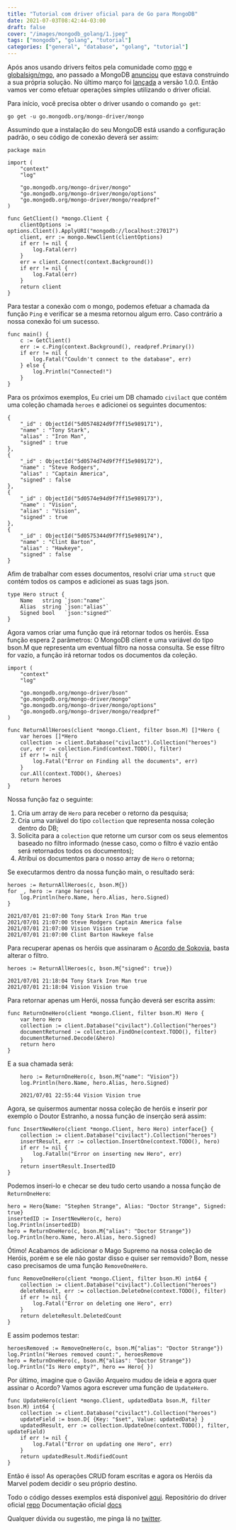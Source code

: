 ```yaml
---
title: "Tutorial com driver oficial para de Go para MongoDB"
date: 2021-07-03T08:42:44-03:00
draft: false
cover: "/images/mongodb_golang/1.jpeg"
tags: ["mongodb", "golang", "tutorial"]
categories: ["general", "database", "golang", "tutorial"]
---
```


Após anos usando drivers feitos pela comunidade como [mgo](https://github.com/go-mgo/mgo) e [globalsign/mgo](https://github.com/globalsign/mgo), ano passado a MongoDB [anunciou](https://engineering.mongodb.com/post/considering-the-community-effects-of-introducing-an-official-golang-mongodb-driver) que estava construindo a sua própria solução. No último março foi [lançada](https://www.mongodb.com/blog/post/official-mongodb-go-driver-now-ga-and-ready-for-production) a versão 1.0.0. Então vamos ver como efetuar operações simples utilizando o driver oficial.

Para início, você precisa obter o driver usando o comando `go get`:

    go get -u go.mongodb.org/mongo-driver/mongo

Assumindo que a instalação do seu MongoDB está usando a configuração padrão, o seu código de conexão deverá ser assim:

    package main

    import (
        "context"
        "log"

        "go.mongodb.org/mongo-driver/mongo"
        "go.mongodb.org/mongo-driver/mongo/options"
        "go.mongodb.org/mongo-driver/mongo/readpref"
    )

    func GetClient() *mongo.Client {
        clientOptions := options.Client().ApplyURI("mongodb://localhost:27017")
        client, err := mongo.NewClient(clientOptions)
        if err != nil {
            log.Fatal(err)
        }
        err = client.Connect(context.Background())
        if err != nil {
            log.Fatal(err)
        }
        return client
    }

Para testar a conexão com o mongo, podemos efetuar a chamada da função `Ping` e verificar se a mesma retornou algum erro. Caso contrário a nossa conexão foi um sucesso.

    func main() {
        c := GetClient()
        err := c.Ping(context.Background(), readpref.Primary())
        if err != nil {
            log.Fatal("Couldn't connect to the database", err)
        } else {
            log.Println("Connected!")
        }
    }

Para os próximos exemplos, Eu criei um DB chamado `civilact` que contém uma coleção chamada `heroes` e adicionei os seguintes documentos:

    {
        "_id" : ObjectId("5d0574824d9f7ff15e989171"),
        "name" : "Tony Stark",
        "alias" : "Iron Man",
        "signed" : true
    },
    {
        "_id" : ObjectId("5d0574d74d9f7ff15e989172"),
        "name" : "Steve Rodgers",
        "alias" : "Captain America",
        "signed" : false
    },
    {
        "_id" : ObjectId("5d0574e94d9f7ff15e989173"),
        "name" : "Vision",
        "alias" : "Vision",
        "signed" : true
    },
    {
        "_id" : ObjectId("5d0575344d9f7ff15e989174"),
        "name" : "Clint Barton",
        "alias" : "Hawkeye",
        "signed" : false
    }

Afim de trabalhar com esses documentos, resolvi criar uma `struct` que contém todos os campos e adicionei as suas tags json.

    type Hero struct {
        Name   string `json:"name"`
        Alias  string `json:"alias"`
        Signed bool   `json:"signed"`
    }

Agora vamos criar uma função que irá retornar todos os heróis. Essa função espera 2 parâmetros: O MongoDB client e uma variável do tipo bson.M que representa um eventual filtro na nossa consulta. Se esse filtro for vazio, a função irá retornar todos os documentos da coleção.

    import (
        "context"
        "log"

        "go.mongodb.org/mongo-driver/bson"
        "go.mongodb.org/mongo-driver/mongo"
        "go.mongodb.org/mongo-driver/mongo/options"
        "go.mongodb.org/mongo-driver/mongo/readpref"
    )

	func ReturnAllHeroes(client *mongo.Client, filter bson.M) []*Hero {
		var heroes []*Hero
		collection := client.Database("civilact").Collection("heroes")
		cur, err := collection.Find(context.TODO(), filter)
		if err != nil {
			log.Fatal("Error on Finding all the documents", err)
		}
		cur.All(context.TODO(), &heroes)
		return heroes
	}

Nossa função faz o seguinte:

1. Cria um array de `Hero` para receber o retorno da pesquisa;
2. Cria uma variável do tipo `collection` que representa nossa coleção dentro do DB;
3. Solicita para a `colection` que retorne um cursor com os seus elementos baseado no filtro informado (nesse caso, como o filtro é vazio então será retornados todos os documentos);
4. Atribui os documentos para o nosso array de `Hero` o retorna;

Se executarmos dentro da nossa função main, o resultado será:

    heroes := ReturnAllHeroes(c, bson.M{})
    for _, hero := range heroes {
        log.Println(hero.Name, hero.Alias, hero.Signed)
    }

    2021/07/01 21:07:00 Tony Stark Iron Man true
    2021/07/01 21:07:00 Steve Rodgers Captain America false
    2021/07/01 21:07:00 Vision Vision true
    2021/07/01 21:07:00 Clint Barton Hawkeye false

Para recuperar apenas os heróis que assinaram o [Acordo de Sokovia](https://marvelcinematicuniverse.fandom.com/wiki/Sokovia_Accords), basta alterar o filtro.

    heroes := ReturnAllHeroes(c, bson.M{"signed": true})

    2021/07/01 21:18:04 Tony Stark Iron Man true
    2021/07/01 21:18:04 Vision Vision true

Para retornar apenas um Herói, nossa função deverá ser escrita assim:

    func ReturnOneHero(client *mongo.Client, filter bson.M) Hero {
        var hero Hero
        collection := client.Database("civilact").Collection("heroes")
        documentReturned := collection.FindOne(context.TODO(), filter)
        documentReturned.Decode(&hero)
        return hero
    }

E a sua chamada será:

        hero := ReturnOneHero(c, bson.M{"name": "Vision"})
        log.Println(hero.Name, hero.Alias, hero.Signed)

        2021/07/01 22:55:44 Vision Vision true

Agora, se quisermos aumentar nossa coleção de heróis e inserir por exemplo o Doutor Estranho, a nossa função de inserção será assim:

    func InsertNewHero(client *mongo.Client, hero Hero) interface{} {
        collection := client.Database("civilact").Collection("heroes")
        insertResult, err := collection.InsertOne(context.TODO(), hero)
        if err != nil {
            log.Fatalln("Error on inserting new Hero", err)
        }
        return insertResult.InsertedID
    }

Podemos inseri-lo e checar se deu tudo certo usando a nossa função de `ReturnOneHero`:

    hero = Hero{Name: "Stephen Strange", Alias: "Doctor Strange", Signed: true}
    insertedID := InsertNewHero(c, hero)
    log.Println(insertedID)
    hero = ReturnOneHero(c, bson.M{"alias": "Doctor Strange"})
    log.Println(hero.Name, hero.Alias, hero.Signed)

Ótimo! Acabamos de adicionar o Mago Supremo na nossa coleção de Heróis, porém e se ele não gostar disso e quiser ser removido? Bom, nesse caso precisamos de uma função `RemoveOneHero`.

    func RemoveOneHero(client *mongo.Client, filter bson.M) int64 {
        collection := client.Database("civilact").Collection("heroes")
        deleteResult, err := collection.DeleteOne(context.TODO(), filter)
        if err != nil {
            log.Fatal("Error on deleting one Hero", err)
        }
        return deleteResult.DeletedCount
    }

E assim podemos testar:

    heroesRemoved := RemoveOneHero(c, bson.M{"alias": "Doctor Strange"})
    log.Println("Heroes removed count:", heroesRemove
    hero = ReturnOneHero(c, bson.M{"alias": "Doctor Strange"})
    log.Println("Is Hero empty?", hero == Hero{ })

Por último, imagine que o Gavião Arqueiro mudou de ideia e agora quer assinar o Acordo? Vamos agora escrever uma função de `UpdateHero`.

    func UpdateHero(client *mongo.Client, updatedData bson.M, filter bson.M) int64 {
        collection := client.Database("civilact").Collection("heroes")
        updateField := bson.D{ {Key: "$set", Value: updatedData} }
        updatedResult, err := collection.UpdateOne(context.TODO(), filter, updateField)
        if err != nil {
            log.Fatal("Error on updating one Hero", err)
        }
        return updatedResult.ModifiedCount
    }

Então é isso! As operações CRUD foram escritas e agora os Heróis da Marvel podem decidir o seu próprio destino.

Todo o código desses exemplos está disponível [aqui](http://github.com/eduardohitek/mongodb-go-example).
Repositório do driver oficial [repo](https://github.com/mongodb/mongo-go-driver)
Documentação oficial [docs](https://godoc.org/go.mongodb.org/mongo-driver/mongo)

Qualquer dúvida ou sugestão, me pinga lá no [twitter](https://twitter.com/eduardohitek).


